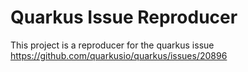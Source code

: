 # Quarkus Issue Reproducer

This project is a reproducer for the quarkus issue https://github.com/quarkusio/quarkus/issues/20896